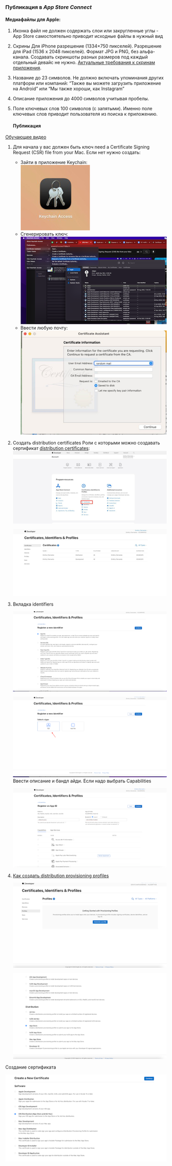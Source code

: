 ### Публикация в _App Store Connect_

#### Медиафайлы для Apple:

1. Иконка файл не должен содержать слои или закругленные углы - App Store самостоятельно приводит исходные файлы в нужный вид
2. Скрины Для iPhone разрешение (1334×750 пикселей).
   Разрешение для iPad (1536 x 2048 пикселей).
   Формат JPG и PNG, без альфа-канала.
   Создавать скриншоты разных размеров под каждый отдельный девайс не нужно. [Актуальные требования к скринам приложения](https://help.apple.com/app-store-connect/?lang=en/#/devd274dd925).
3. Название до 23 символов.
   Не должно включать упоминания других платформ или компаний: “Также вы можете загрузить приложение на Android” или “Мы также хороши, как Instagram”
4. Описание приложения до 4000 символов учитывая пробелы.
5. Поле ключевых слов 100 символов (с запятыми).
   Именно поле ключевых слов приводит пользователя из поиска к приложению.

   #### Публикация

[Обучающее видео](https://www.youtube.com/watch?v=bOEOrZ0SxL0)

1. Для начала у вас должен быть ключ need a Certificate Signing Request (CSR) file from your Mac. Если нет нужно создать:

   - Зайти в приложение Keychain:<br>
     ![keychain](./assets/keychain.png)
   - Сгенерировать ключ:<br>
     ![generateKey](./assets/generateKey.png)
   - Ввести любую почту:<br>
     ![enter_mail](./assets/enterMail.png)

2. Создать distribution certificates Роли с которыми можно создавать сертификат [distribution certificates](https://www.youtube.com/watch?v=WeLsQqFGGQw):
   ![serteficates1](./assets/serteficates1.png)

   ![serteficates2](./assets/serteficates2.png)

3. Вкладка identifiers<br>

   ![identifiers1](./assets/identifiers1.png)

   ![identifiers2](./assets/identifiers2.png)
   Ввести описание и бандл айди. Если надо выбрать Capabilities

   ![identifiers3](./assets/identifiers3.png)

4. [Как создать distribution provisioning profiles](https://www.youtube.com/watch?v=5KJ2Rxndzyo)

   ![profiles1](./assets/profiles1.png)

   ![profiles2](./assets/profiles2.png)

Создание сертификата

![profiles3](./assets/profiles3.png)

